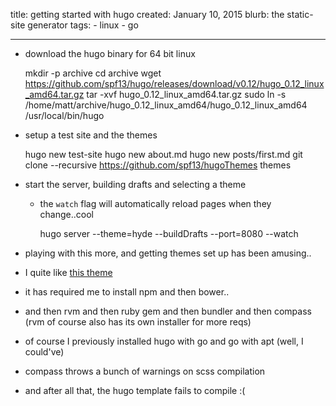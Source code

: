 title: getting started with hugo
created: January 10, 2015
blurb: the static-site generator
tags:
    - linux
    - go

---

* download the hugo binary for 64 bit linux

    mkdir -p archive
    cd archive
    wget https://github.com/spf13/hugo/releases/download/v0.12/hugo_0.12_linux_amd64.tar.gz
    tar -xvf hugo_0.12_linux_amd64.tar.gz
    sudo ln -s /home/matt/archive/hugo_0.12_linux_amd64/hugo_0.12_linux_amd64 /usr/local/bin/hugo

* setup a test site and the themes

    hugo new test-site
    hugo new about.md
    hugo new posts/first.md
    git clone --recursive https://github.com/spf13/hugoThemes themes

* start the server, building drafts and selecting a theme
  * the `watch` flag will automatically reload pages when they change..cool

    hugo server --theme=hyde --buildDrafts --port=8080 --watch

* playing with this more, and getting themes set up has been amusing..
* I quite like [this theme](https://github.com/stou/stou-dk-theme)
* it has required me to install npm and then bower..
* and then rvm and then ruby gem and then bundler and then compass (rvm of course also has its own installer for more reqs)
* of course I previously installed hugo with go and go with apt (well, I could've)
* compass throws a bunch of warnings on scss compilation
* and after all that, the hugo template fails to compile :(

